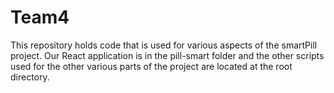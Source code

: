 # Team4

This repository holds code that is used for various aspects of the smartPill project. Our React application is in the pill-smart folder and the other scripts used for the other various parts of the project are located at the root directory.
